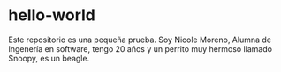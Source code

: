 # hello-world
Este repositorio es una pequeña prueba.
Soy Nicole Moreno, Alumna de Ingenería en software, tengo 20 años y un perrito muy hermoso llamado Snoopy, es un beagle.
